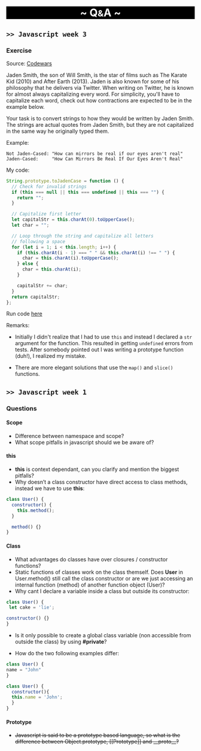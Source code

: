 <h1 style = "text-align: center; background-color:black; color:white;">~ Q<small>&</small>A ~</h1>

## `>> Javascript week 3`

### Exercise

Source: [Codewars](https://www.codewars.com/)

Jaden Smith, the son of Will Smith, is the star of films such as The Karate Kid (2010) and After Earth (2013). Jaden is also known for some of his philosophy that he delivers via Twitter. When writing on Twitter, he is known for almost always capitalizing every word. For simplicity, you'll have to capitalize each word, check out how contractions are expected to be in the example below.

Your task is to convert strings to how they would be written by Jaden Smith. The strings are actual quotes from Jaden Smith, but they are not capitalized in the same way he originally typed them.

Example:

```
Not Jaden-Cased: "How can mirrors be real if our eyes aren't real"
Jaden-Cased:     "How Can Mirrors Be Real If Our Eyes Aren't Real"
```

My code:

```js
String.prototype.toJadenCase = function () {
  // Check for invalid strings
  if (this === null || this === undefined || this === "") {
    return "";
  }

  // Capitalize first letter
  let capitalStr = this.charAt(0).toUpperCase();
  let char = "";

  // Loop through the string and capitalize all letters
  // following a space
  for (let i = 1; i < this.length; i++) {
    if (this.charAt(i - 1) === " " && this.charAt(i) !== " ") {
      char = this.charAt(i).toUpperCase();
    } else {
      char = this.charAt(i);
    }

    capitalStr += char;
  }
  return capitalStr;
};
```

Run code [here](https://jsfiddle.net/Halfdan/g1mdk803/7/)

Remarks:

- Initially I didn't realize that I had to use `this` and instead I declared a `str` argument for the function. This resulted in getting `undefined` errors from tests. After somebody pointed out I was writing a prototype function (duh!), I realized my mistake.

- There are more elegant solutions that use the `map()` and `slice()` functions.

## `>> Javascript week 1`

### Questions

#### Scope

- Difference between namespace and scope?
- What scope pitfalls in javascript should we be aware of?

#### this

- **this** is context dependant, can you clarify and mention the biggest pitfalls?
- Why doesn’t a class constructor have direct access to class methods, instead we have to use **this**:

```javascript
class User() {
  constructor() {
    this.method();
  }

  method() {}
}
```

#### Class

- What advantages do classes have over closures / constructor functions?
- Static functions of classes work on the class themself. Does **User** in User.method() still call the class constructor or are we just accessing an internal function (method) of another function object (User)?
- Why cant I declare a variable inside a class but outside its constructor:

```javascript
class User() {
 let cake = 'lie';

constructor() {}
}
```

- Is it only possible to create a global class variable (non accessible from outside the class) by using **#private**?

- How do the two following examples differ:

```javascript
class User() {
name = "John"
}
```

```javascript
class User() {
  constructor(){
  this.name = 'John';
  }
}
```

#### Prototype

- ~~Javascript is said to be a prototype based language, so what is the difference between Object.prototype, [[Prototype]] and \_\_proto\_\_?~~
